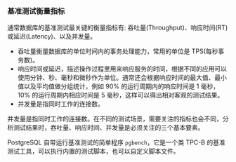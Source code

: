 
### 基准测试衡量指标

通常数据库的基准测试最关键的衡量指标有: 吞吐量(Throughput)、响应时间(RT)或延迟(Latency)、以及并发量。
* 吞吐量衡量数据库的单位时间内的事务处理能力，常用的单位是 TPS(每秒事务数)。
* 响应时间或延迟，描述操作过程里用来响应服务的时间，根据不同的应用可以使用分钟、秒、毫秒和微秒作为单位。通常还会根据响应时间的最大值、最小值以及平均值做分组统计，例如 90% 的运行周期内的响应时间是 1 毫秒，10% 的运行周期内相应时间是 5 毫秒，这样可以得出相对客观的测试结果。
* 并发量是指同时工作的连接数。

并发量是指同时工作的连接数。在不同的测试场景，需要关注的指标也会不同，分析测试结果时，吞吐量、响应时间、并发量是必须关注的三个基本要素。

PostgreSQL 自带运行基准测试的简单程序 `pgbench`，它是一个类 TPC-B 的基准测试工具，可以执行内置的测试脚本，也可以自定义脚本文件。
